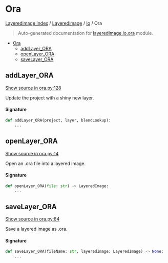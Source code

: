 # Ora

[Layeredimage Index](../../README.md#layeredimage-index) /
[Layeredimage](../index.md#layeredimage) /
[Io](./index.md#io) /
Ora

> Auto-generated documentation for [layeredimage.io.ora](../../../../layeredimage/io/ora.py) module.

- [Ora](#ora)
  - [addLayer_ORA](#addlayer_ora)
  - [openLayer_ORA](#openlayer_ora)
  - [saveLayer_ORA](#savelayer_ora)

## addLayer_ORA

[Show source in ora.py:128](../../../../layeredimage/io/ora.py#L128)

Update the project with a shiny new layer.

#### Signature

```python
def addLayer_ORA(project, layer, blendLookup):
    ...
```



## openLayer_ORA

[Show source in ora.py:14](../../../../layeredimage/io/ora.py#L14)

Open an .ora file into a layered image.

#### Signature

```python
def openLayer_ORA(file: str) -> LayeredImage:
    ...
```



## saveLayer_ORA

[Show source in ora.py:84](../../../../layeredimage/io/ora.py#L84)

Save a layered image as .ora.

#### Signature

```python
def saveLayer_ORA(fileName: str, layeredImage: LayeredImage) -> None:
    ...
```


